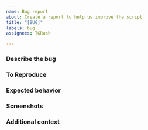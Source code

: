 ```yaml
---
name: Bug report
about: Create a report to help us improve the script
title: "[BUG]"
labels: bug
assignees: TGRush

---
```


### Describe the bug
<!-- A clear and concise description of what the bug is. -->

### To Reproduce
<!-- Steps to reproduce the behavior:
1. Go to '...'
2. Click on '....'
3. Scroll down to '....'
4. See error -->

### Expected behavior
<!-- A clear and concise description of what you expected to happen. -->

### Screenshots
<!-- If applicable, add screenshots to help explain your problem. -->

### Additional context
<!-- Add any other context about the problem here. -->

